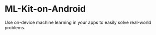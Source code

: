 # ML-Kit-on-Android
Use on-device machine learning in your apps to easily solve real-world problems. 

